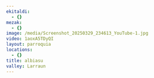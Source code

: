 ```yaml
---
ekitaldi:
  - {}
mezak:
  - {}
image: /media/Screenshot_20250329_234613_YouTube-1.jpg
video: 1aoxA5TDyQI
layout: parroquia
locations:
  - {}
title: albiasu
valley: Larraun
---
```

